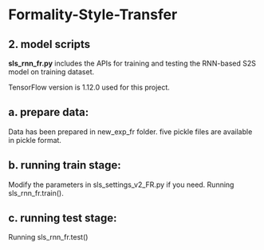 # Formality-Style-Transfer


## 2. model scripts
**sls_rnn_fr.py** includes the APIs for training and testing the RNN-based S2S model on training dataset.

TensorFlow version is 1.12.0 used for this project.



## a. prepare data: 
Data has been prepared in new_exp_fr folder. five pickle files are available in pickle format.



## b. running train stage:
Modify the parameters in sls_settings_v2_FR.py if you need.
Running sls_rnn_fr.train(). 



## c. running test stage:
Running sls_rnn_fr.test()
